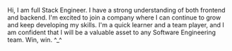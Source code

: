 Hi, I am full Stack Engineer. I have a strong understanding of both frontend and backend. I'm excited to join a company where I can continue to grow and keep developing my skills. I'm a quick learner and a team player, and I am confident that I will be a valuable asset to any Software Engineering team. Win, win. ^_^               

